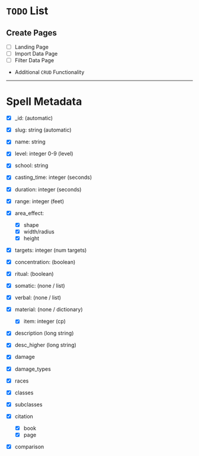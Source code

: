 # `TODO` List

## Create Pages
- [ ] Landing Page
- [ ] Import Data Page
- [ ] Filter Data Page
- Additional `CRUD` Functionality

---

# Spell Metadata

- [X] _id: (automatic)

- [X] slug: string (automatic)
- [X] name: string
- [X] level: integer 0-9 (level)
- [X] school: string

- [X] casting_time: integer (seconds)
- [X] duration: integer (seconds)

- [X] range: integer (feet)
- [X] area_effect:
	- [X] shape
	- [X] width/radius
	- [X] height
- [X] targets: integer (num targets)

- [X] concentration: (boolean)
- [X] ritual: (boolean)

- [X] somatic: (none / list)
- [X] verbal: (none / list)
- [X] material: (none / dictionary)
	- [X] item: integer (cp)

- [X] description (long string)
- [X] desc_higher (long string)

- [X] damage
- [X] damage_types

- [X] races
- [X] classes
- [X] subclasses

- [X] citation
	- [X] book
	- [X] page

- [X] comparison
